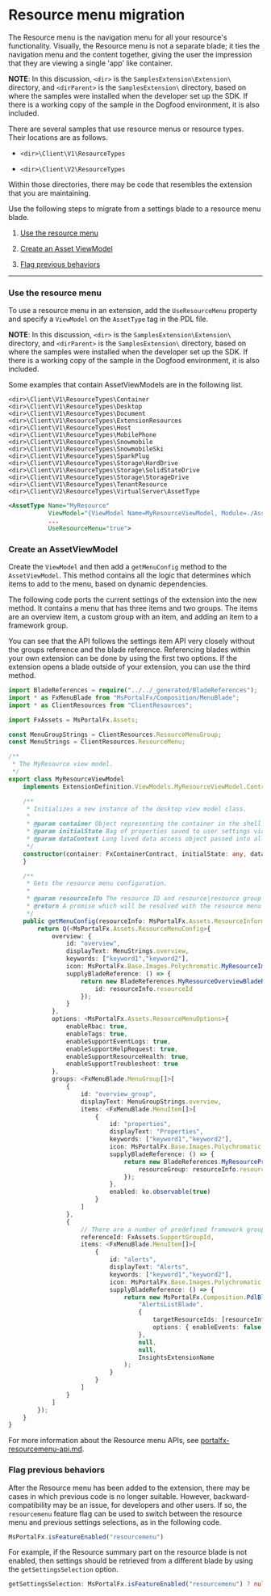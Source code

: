 
<a name="resource-menu-migration"></a>
# Resource menu migration

The Resource menu is the navigation menu for all your resource's functionality. Visually, the Resource menu  is not a separate blade; it ties the navigation menu and the content together, giving the user the impression that they are viewing a single 'app' like container. 

**NOTE**: In this discussion, `<dir>` is the `SamplesExtension\Extension\` directory, and  `<dirParent>`  is the `SamplesExtension\` directory, based on where the samples were installed when the developer set up the SDK. If there is a working copy of the sample in the Dogfood environment, it is also included. 

There are several samples that use resource menus or resource types. Their locations are as follows.

* `<dir>\Client\V1\ResourceTypes`

* `<dir>\Client\V2\ResourceTypes`

Within those directories, there may be code that resembles the extension that you are maintaining.

Use the following steps to migrate from a settings blade to a resource menu blade.

1. [Use the resource menu](#use-the-resource-menu)

1. [Create an Asset ViewModel](#create-an-asset-viewmodel) 

1. [Flag previous behaviors](#flag-previous-behaviors)

* * *

<a name="resource-menu-migration-use-the-resource-menu"></a>
### Use the resource menu

To use a resource menu in an extension, add the `UseResourceMenu` property and specify a `ViewModel` on the `AssetType` tag in the PDL file.

**NOTE**: In this discussion, `<dir>` is the `SamplesExtension\Extension\` directory, and  `<dirParent>`  is the `SamplesExtension\` directory, based on where the samples were installed when the developer set up the SDK. If there is a working copy of the sample in the Dogfood environment, it is also included.

Some examples that contain AssetViewModels are in the following list.

`<dir>\Client\V1\ResourceTypes\Container`
`<dir>\Client\V1\ResourceTypes\Desktop`
`<dir>\Client\V1\ResourceTypes\Document`
`<dir>\Client\V1\ResourceTypes\ExtensionResources`
`<dir>\Client\V1\ResourceTypes\Host`
`<dir>\Client\V1\ResourceTypes\MobilePhone`
`<dir>\Client\V1\ResourceTypes\Snowmobile`
`<dir>\Client\V1\ResourceTypes\SnowmobileSki`
`<dir>\Client\V1\ResourceTypes\SparkPlug`
`<dir>\Client\V1\ResourceTypes\Storage\HardDrive`
`<dir>\Client\V1\ResourceTypes\Storage\SolidStateDrive`
`<dir>\Client\V1\ResourceTypes\Storage\StorageDrive`
`<dir>\Client\V1\ResourceTypes\TenantResource`
`<dir>\Client\V2\ResourceTypes\VirtualServer\AssetType`



``` xml
<AssetType Name="MyResource"
           ViewModel="{ViewModel Name=MyResourceViewModel, Module=./AssetViewModels/MyResourceViewModel}"
           ...
           UseResourceMenu="true">
```

<a name="resource-menu-migration-create-an-assetviewmodel"></a>
### Create an AssetViewModel

Create the `ViewModel` and then add a `getMenuConfig` method to the `AssetViewModel`. This method contains all the logic that determines which items to add to the menu, based on dynamic dependencies.

The following code ports the current settings of the extension into the new method.  It contains a menu that has three items and two groups. The items are an overview item, a custom group with an item, and adding an item to a framework group.

You can see that the API follows the settings item API very closely without the groups reference and the blade reference. Referencing blades within your own extension can be done by using the first two options. If the extension opens a blade outside of your extension, you can use the third method.

``` ts
import BladeReferences = require("../../_generated/BladeReferences");
import * as FxMenuBlade from "MsPortalFx/Composition/MenuBlade";
import * as ClientResources from "ClientResources";

import FxAssets = MsPortalFx.Assets;

const MenuGroupStrings = ClientResources.ResourceMenuGroup;
const MenuStrings = ClientResources.ResourceMenu;

/**
 * The MyResource view model.
 */
export class MyResourceViewModel
    implements ExtensionDefinition.ViewModels.MyResourceViewModel.Contract {

    /**
     * Initializes a new instance of the desktop view model class.
     *
     * @param container Object representing the container in the shell.
     * @param initialState Bag of properties saved to user settings via viewState.
     * @param dataContext Long lived data access object passed into all view models in the current area.
     */
    constructor(container: FxContainerContract, initialState: any, dataContext: DataContext) {
    }

    /**
     * Gets the resource menu configuration.
     *
     * @param resourceInfo The resource ID and resource|resource group for the menus.
     * @return A promise which will be resolved with the resource menu configuration.
     */
    public getMenuConfig(resourceInfo: MsPortalFx.Assets.ResourceInformation): MsPortalFx.Base.PromiseV<MsPortalFx.Assets.ResourceMenuConfig> {
        return Q(<MsPortalFx.Assets.ResourceMenuConfig>{
            overview: {
                id: "overview",
                displayText: MenuStrings.overview,
                keywords: ["keyword1","keyword2"],
                icon: MsPortalFx.Base.Images.Polychromatic.MyResourceImage(),
                supplyBladeReference: () => {
                    return new BladeReferences.MyResourceOverviewBladeReference({
                        id: resourceInfo.resourceId
                    });
                }
            },
            options: <MsPortalFx.Assets.ResourceMenuOptions>{
                enableRbac: true,
                enableTags: true,
                enableSupportEventLogs: true,
                enableSupportHelpRequest: true,
                enableSupportResourceHealth: true,
                enableSupportTroubleshoot: true
            },
            groups: <FxMenuBlade.MenuGroup[]>[
                {
                    id: "overview_group",
                    displayText: MenuGroupStrings.overview,
                    items: <FxMenuBlade.MenuItem[]>[
                        {
                            id: "properties",
                            displayText: "Properties",
                            keywords: ["keyword1","keyword2"],
                            icon: MsPortalFx.Base.Images.Polychromatic.MyPropertiesImage(),
                            supplyBladeReference: () => {
                                return new BladeReferences.MyResourcePropertiesBladeReference({
                                    resourceGroup: resourceInfo.resourceId
                                });
                            },
                            enabled: ko.observable(true)
                        }
                    ]
                },
                {
                    // There are a number of predefined framework groups items can be added to them using the following pattern
                    referenceId: FxAssets.SupportGroupId,
                    items: <FxMenuBlade.MenuItem[]>[
                        {
                            id: "alerts",
                            displayText: "Alerts",
                            keywords: ["keyword1","keyword2"],
                            icon: MsPortalFx.Base.Images.Polychromatic.Notification(),
                            supplyBladeReference: () => {
                                return new MsPortalFx.Composition.PdlBladeReference<any>(
                                    "AlertsListBlade",
                                    {
                                        targetResourceIds: [resourceInfo.resourceId],
                                        options: { enableEvents: false }
                                    },
                                    null,
                                    null,
                                    InsightsExtensionName
                                );
                            }
                        }
                    ]
                }
            ]
        });
    }
}
 ```

For more information about the Resource menu APIs, see [portalfx-resourcemenu-api.md](portalfx-resourcemenu-api.md).

### Flag previous behaviors


<!-- TODO:  Determine how "isFeatureEnabled" is different from query string feature flags.  -->

After the Resource menu has been added to the extension, there may be cases in which previous code is no longer suitable. However, backward-compatibility may be an issue, for developers and other users.  If so, the `resourcemenu` feature flag can be used to switch between the resource menu and previous settings selections, as in the following code.

``` ts
MsPortalFx.isFeatureEnabled("resourcemenu")
```

For example, if the Resource summary part on the resource blade is not enabled, then settings should be retrieved from a different blade by using the  `getSettingsSelection` option.

``` ts
getSettingsSelection: MsPortalFx.isFeatureEnabled("resourcemenu") ? null : SettingsSelection;
```